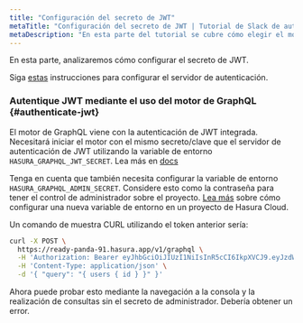 ```yaml
---
title: "Configuración del secreto de JWT"
metaTitle: "Configuración del secreto de JWT | Tutorial de Slack de autenticación de Hasura"
metaDescription: "En esta parte del tutorial se cubre cómo elegir el modo de autenticación correcto"
---
```


En esta parte, analizaremos cómo configurar el secreto de JWT.

Siga [estas](https://github.com/hasura/learn-graphql/tree/master/services/backend/auth-server) instrucciones para configurar el servidor de autenticación.

### Autentique JWT mediante el uso del motor de GraphQL {#authenticate-jwt}

El motor de GraphQL viene con la autenticación de JWT integrada.  Necesitará iniciar el motor con el mismo secreto/clave que el servidor de autenticación de JWT utilizando la variable de entorno `HASURA_GRAPHQL_JWT_SECRET`. Lea más en [docs](https://hasura.io/docs/latest/graphql/core/auth/authentication/jwt/#running-with-jwt)

Tenga en cuenta que también necesita configurar la variable de entorno `HASURA_GRAPHQL_ADMIN_SECRET`. Considere esto como la contraseña para tener el control de administrador sobre el proyecto. [Lea más](https://hasura.io/docs/latest/graphql/cloud/projects/env-vars/) sobre cómo configurar una nueva variable de entorno en un proyecto de Hasura Cloud.

Un comando de muestra CURL utilizando el token anterior sería:

```bash
curl -X POST \
  https://ready-panda-91.hasura.app/v1/graphql \
  -H 'Authorization: Bearer eyJhbGciOiJIUzI1NiIsInR5cCI6IkpXVCJ9.eyJzdWIiOiIxIiwibmFtZSI6InRlc3QxMjMiLCJpYXQiOjE1NDAzNzY4MTUuODUzLCJodHRwczovL2hhc3VyYS5pby9qd3QvY2xhaW1zIjp7IngtaGFzdXJhLWFsbG93ZWQtcm9sZXMiOlsiZWRpdG9yIiwidXNlciIsIm1vZCJdLCJ4LWhhc3VyYS11c2VyLWlkIjoiMSIsIngtaGFzdXJhLWRlZmF1bHQtcm9sZSI6InVzZXIiLCJ4LWhhc3VyYS1yb2xlIjoidXNlciJ9fQ.w9uj0FtesZOFUnwYT2KOWHr6IKWsDRuOC9G2GakBgMI' \
  -H 'Content-Type: application/json' \
  -d '{ "query": "{ users { id } }" }'
```

Ahora puede probar esto mediante la navegación a la consola y la realización de consultas sin el secreto de administrador. Debería obtener un error.
